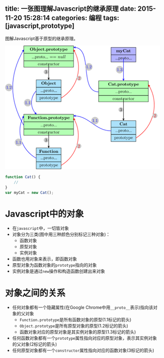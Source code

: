 ﻿title: 一张图理解Javascript的继承原理
date: 2015-11-20 15:28:14
categories: 编程
tags: [javascript,prototype]
---

图解Javascript基于原型的继承原理。

<!-- more -->

![Javascript Inherits](/res/img/prototype.png)

```js
function Cat() {
    //
}
var myCat = new Cat();
```

# Javascript中的对象
- 在`javascript`中，一切皆对象
- 对象分为三类(图中用三种颜色分别标记三种对象)：
    - 函数对象
    - 原型对象
    - 实例对象
- 函数也用对象来表示，即函数对象
- 原型对象为函数对象的`prototype`指向的对象
- 实例对象是通过`new`操作和构造函数创建出来对象

# 对象之间的关系
- 任何对象都有一个隐藏属性(在Google Chrome中用`__proto__`表示)指向该对象的父对象
    - `Function.prototype`是所有函数对象的原型(1.1标记的箭头)
    - `Object.prototype`是所有原型对象的原型(1.2标记的箭头)
    - 函数对象对应的原型对象是其实例对象的原型(1.3标记的箭头)
- 任何函数对象都有一个`prototype`属性指向对应的原型对象，表示其实例对象的父对象(2标记的箭头)
- 任何原型对象都有一个`constructor`属性指向对应的函数对象(3标记的箭头)
